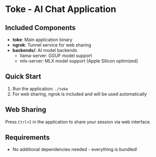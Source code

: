 # Toke - AI Chat Application

## Included Components
- **toke**: Main application binary
- **ngrok**: Tunnel service for web sharing
- **backends/**: AI model backends
  - llama-server: GGUF model support
  - mlx-server: MLX model support (Apple Silicon optimized)

## Quick Start
1. Run the application: `./toke`
2. For web sharing, ngrok is included and will be used automatically

## Web Sharing
Press `Ctrl+I` in the application to share your session via web interface.

## Requirements
- No additional dependencies needed - everything is bundled!

